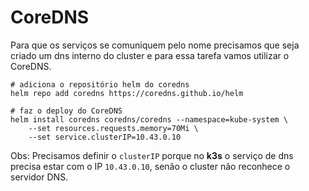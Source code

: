# CoreDNS

Para que os serviços se comuniquem pelo nome precisamos que seja criado um dns interno do cluster e para essa tarefa vamos utilizar o CoreDNS.

```shell
# adiciona o repositório helm do coredns
helm repo add coredns https://coredns.github.io/helm

# faz o deploy do CoreDNS
helm install coredns coredns/coredns --namespace=kube-system \
    --set resources.requests.memory=70Mi \
    --set service.clusterIP=10.43.0.10
```

Obs: Precisamos definir o `clusterIP` porque no **k3s** o serviço de dns precisa estar com o IP `10.43.0.10`, senão o cluster não reconhece o servidor DNS.
